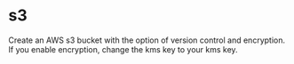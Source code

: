 # s3

Create an AWS s3 bucket with the option of version control and encryption.
If you enable encryption, change the kms key to your kms key.